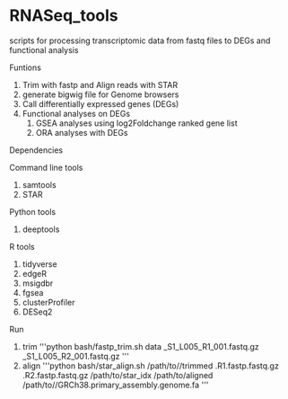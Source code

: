 # RNASeq_tools
scripts for processing transcriptomic data from fastq files to DEGs and functional analysis

Funtions

  1.  Trim with fastp and Align reads with STAR
  2.  generate bigwig file for Genome browsers
  3.  Call differentially expressed genes (DEGs)
  4.  Functional analyses on DEGs
      1. GSEA analyses using log2Foldchange ranked gene list
      2. ORA analyses with DEGs


Dependencies

Command line tools
  1. samtools
  2. STAR
 
Python tools
  1. deeptools
  
R tools
  1. tidyverse
  2. edgeR
  3. msigdbr
  4. fgsea
  5. clusterProfiler
  6. DESeq2


Run
  1. trim 
	'''python
		bash/fastp_trim.sh data _S1_L005_R1_001.fastq.gz _S1_L005_R2_001.fastq.gz
	'''
  2. align
	'''python
		bash/star_align.sh /path/to//trimmed .R1.fastp.fastq.gz .R2.fastp.fastq.gz /path/to/star_idx /path/to/aligned /path/to//GRCh38.primary_assembly.genome.fa
	'''
